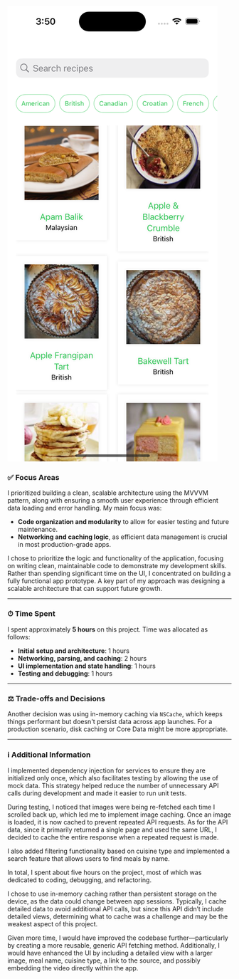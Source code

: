 ![ScreemShot 1](image1.png)

### ✅ Focus Areas

I prioritized building a clean, scalable architecture using the MVVVM pattern, along with ensuring a smooth user experience through efficient data loading and error handling. My main focus was:

- **Code organization and modularity** to allow for easier testing and future maintenance.
- **Networking and caching logic**, as efficient data management is crucial in most production-grade apps.

I chose to prioritize the logic and functionality of the application, focusing on writing clean, maintainable code to demonstrate my development skills. Rather than spending significant time on the UI, I concentrated on building a fully functional app prototype. A key part of my approach was designing a scalable architecture that can support future growth.

---

### ⏱ Time Spent

I spent approximately **5 hours** on this project. Time was allocated as follows:

- **Initial setup and architecture**: 1 hours  
- **Networking, parsing, and caching**: 2 hours  
- **UI implementation and state handling**: 1 hours  
- **Testing and debugging**: 1 hours  


---

### ⚖️ Trade-offs and Decisions


Another decision was using in-memory caching via `NSCache`, which keeps things performant but doesn't persist data across app launches. For a production scenario, disk caching or Core Data might be more appropriate.


---

### ℹ️ Additional Information

I implemented dependency injection for services to ensure they are initialized only once, which also facilitates testing by allowing the use of mock data. This strategy helped reduce the number of unnecessary API calls during development and made it easier to run unit tests.

During testing, I noticed that images were being re-fetched each time I scrolled back up, which led me to implement image caching. Once an image is loaded, it is now cached to prevent repeated API requests. As for the API data, since it primarily returned a single page and used the same URL, I decided to cache the entire response when a repeated request is made.

I also added filtering functionality based on cuisine type and implemented a search feature that allows users to find meals by name.

In total, I spent about five hours on the project, most of which was dedicated to coding, debugging, and refactoring.

I chose to use in-memory caching rather than persistent storage on the device, as the data could change between app sessions. Typically, I cache detailed data to avoid additional API calls, but since this API didn’t include detailed views, determining what to cache was a challenge and may be the weakest aspect of this project.

Given more time, I would have improved the codebase further—particularly by creating a more reusable, generic API fetching method. Additionally, I would have enhanced the UI by including a detailed view with a larger image, meal name, cuisine type, a link to the source, and possibly embedding the video directly within the app.
